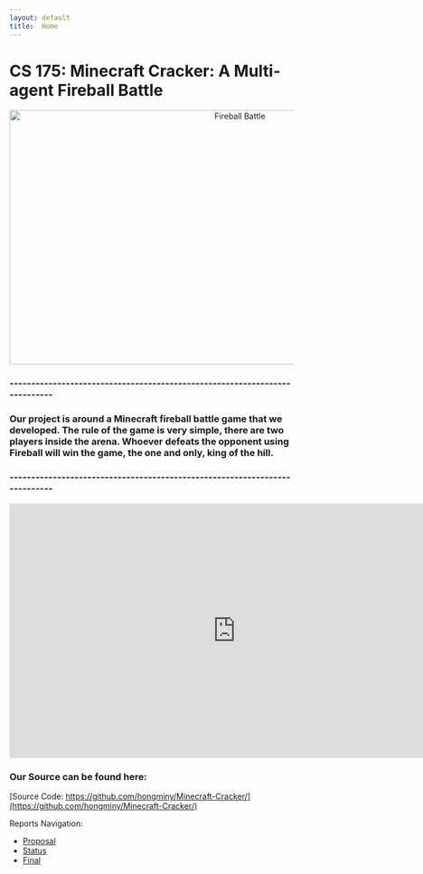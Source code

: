 ```yaml
---
layout: default
title:  Home
---
```

# CS 175: Minecraft Cracker: A Multi-agent Fireball Battle

<p align="center">
    <img src="https://i.ytimg.com/vi/-HVxYHAch2g/maxresdefault.jpg" width="800" height="450" title="Fireball Battle">
</p>

### ---------------------------------------------------------------------------

### Our project is around a Minecraft fireball battle game that we developed. The rule of the game is very simple, there are two players inside the arena. Whoever defeats the opponent using Fireball will win the game, the one and only, king of the hill. 

### ---------------------------------------------------------------------------

<iframe align="center" width="800" height="450" src="https://www.youtube.com/embed/UMcZHYxZHTo" frameborder="0" allowfullscreen="true"> </iframe>



### Our Source can be found here:
[Source Code: https://github.com/hongminy/Minecraft-Cracker/](https://github.com/hongminy/Minecraft-Cracker/)

Reports Navigation:

- [Proposal](proposal.html)
- [Status](status.html)
- [Final](final.html)
